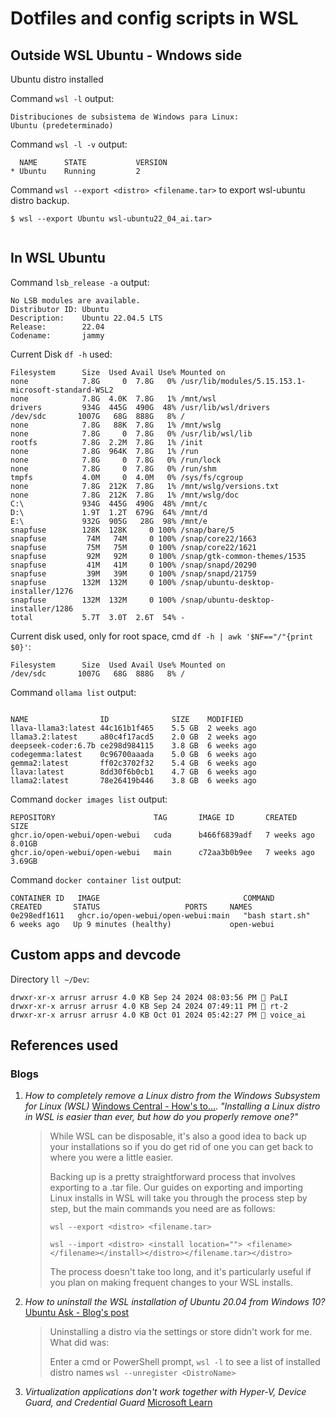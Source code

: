 # Dotfiles and config scripts in WSL

## Outside WSL Ubuntu - Wndows side

Ubuntu distro installed

Command `wsl -l` output:

```console
Distribuciones de subsistema de Windows para Linux:
Ubuntu (predeterminado)
```

Command `wsl -l -v` output:

```console
  NAME      STATE           VERSION
* Ubuntu    Running         2
```

Command `wsl --export <distro> <filename.tar>` to export wsl-ubuntu distro backup.

```console
$ wsl --export Ubuntu wsl-ubuntu22_04_ai.tar>


```

## In WSL Ubuntu

Command `lsb_release -a` output:

```console
No LSB modules are available.
Distributor ID: Ubuntu
Description:    Ubuntu 22.04.5 LTS
Release:        22.04
Codename:       jammy
```

Current Disk `df -h` used:

```console
Filesystem      Size  Used Avail Use% Mounted on
none            7.8G     0  7.8G   0% /usr/lib/modules/5.15.153.1-microsoft-standard-WSL2
none            7.8G  4.0K  7.8G   1% /mnt/wsl
drivers         934G  445G  490G  48% /usr/lib/wsl/drivers
/dev/sdc       1007G   68G  888G   8% /
none            7.8G   88K  7.8G   1% /mnt/wslg
none            7.8G     0  7.8G   0% /usr/lib/wsl/lib
rootfs          7.8G  2.2M  7.8G   1% /init
none            7.8G  964K  7.8G   1% /run
none            7.8G     0  7.8G   0% /run/lock
none            7.8G     0  7.8G   0% /run/shm
tmpfs           4.0M     0  4.0M   0% /sys/fs/cgroup
none            7.8G  212K  7.8G   1% /mnt/wslg/versions.txt
none            7.8G  212K  7.8G   1% /mnt/wslg/doc
C:\             934G  445G  490G  48% /mnt/c
D:\             1.9T  1.2T  679G  64% /mnt/d
E:\             932G  905G   28G  98% /mnt/e
snapfuse        128K  128K     0 100% /snap/bare/5
snapfuse         74M   74M     0 100% /snap/core22/1663
snapfuse         75M   75M     0 100% /snap/core22/1621
snapfuse         92M   92M     0 100% /snap/gtk-common-themes/1535
snapfuse         41M   41M     0 100% /snap/snapd/20290
snapfuse         39M   39M     0 100% /snap/snapd/21759
snapfuse        132M  132M     0 100% /snap/ubuntu-desktop-installer/1276
snapfuse        132M  132M     0 100% /snap/ubuntu-desktop-installer/1286
total           5.7T  3.0T  2.6T  54% -
```

Current disk used, only for root space, cmd `df -h | awk '$NF=="/"{print $0}'`:

```console
Filesystem      Size  Used Avail Use% Mounted on
/dev/sdc       1007G   68G  888G   8% /
```

Command `ollama list` output:

```consle

NAME               	ID          	SIZE  	MODIFIED
llava-llama3:latest	44c161b1f465	5.5 GB	2 weeks ago
llama3.2:latest    	a80c4f17acd5	2.0 GB	2 weeks ago
deepseek-coder:6.7b	ce298d984115	3.8 GB	6 weeks ago
codegemma:latest   	0c96700aaada	5.0 GB	6 weeks ago
gemma2:latest      	ff02c3702f32	5.4 GB	6 weeks ago
llava:latest       	8dd30f6b0cb1	4.7 GB	6 weeks ago
llama2:latest      	78e26419b446	3.8 GB	6 weeks ago
```

Command `docker images list` output:

```console
REPOSITORY                      TAG       IMAGE ID       CREATED       SIZE
ghcr.io/open-webui/open-webui   cuda      b466f6839adf   7 weeks ago   8.01GB
ghcr.io/open-webui/open-webui   main      c72aa3b0b9ee   7 weeks ago   3.69GB
```

Command `docker container list` output:

```console
CONTAINER ID   IMAGE                                COMMAND           CREATED       STATUS                   PORTS     NAMES
0e298edf1611   ghcr.io/open-webui/open-webui:main   "bash start.sh"   6 weeks ago   Up 9 minutes (healthy)             open-webui
```

## Custom apps and devcode

Directory `ll ~/Dev`:

```console
drwxr-xr-x arrusr arrusr 4.0 KB Sep 24 2024 08:03:56 PM  PaLI
drwxr-xr-x arrusr arrusr 4.0 KB Sep 24 2024 07:49:11 PM  rt-2
drwxr-xr-x arrusr arrusr 4.0 KB Oct 01 2024 05:42:27 PM  voice_ai
```

## References used

### Blogs

1. _How to completely remove a Linux distro from the Windows Subsystem for Linux (WSL)_ [Windows Central - How's to...](https://www.windowscentral.com/how-completely-remove-linux-distro-wsl).
   _"Installing a Linux distro in WSL is easier than ever, but how do you properly remove one?"_

   > While WSL can be disposable, it's also a good idea to back up your installations so if you do get rid of one you can get back to where you were a little easier.
   >
   > Backing up is a pretty straightforward process that involves exporting to a .tar file. Our guides on exporting and importing Linux installs in WSL will take you through the process step by step, but the main commands you need are as follows:
   >
   > `wsl --export <distro> <filename.tar>`
   >
   > `wsl --import <distro> <install location=""> <filename> </filename></install></distro></filename.tar></distro>`
   >
   > The process doesn't take too long, and it's particularly useful if you plan on making frequent changes to your WSL installs.

1. _How to uninstall the WSL installation of Ubuntu 20.04 from Windows 10?_ [Ubuntu Ask - Blog's post](https://askubuntu.com/questions/1261664/how-to-uninstall-the-wsl-installation-of-ubuntu-20-04-from-windows-10)

   > Uninstalling a distro via the settings or store didn't work for me. What did was:
   >
   > Enter a cmd or PowerShell prompt, `wsl -l` to see a list of installed distro names
   > `wsl --unregister <DistroName>`

1. _Virtualization applications don't work together with Hyper-V, Device Guard, and Credential Guard_ [Microsoft Learn](https://learn.microsoft.com/en-us/troubleshoot/windows-client/application-management/virtualization-apps-not-work-with-hyper-v)
